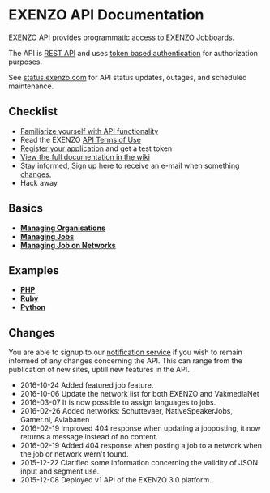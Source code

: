 # EXENZO API Documentation
EXENZO API provides programmatic access to EXENZO Jobboards.

The API is [REST API](https://en.wikipedia.org/wiki/Representational_state_transfer) and uses [token based authentication](https://github.com/EXENZO/exenzo-api/wiki/1.-Api) for authorization purposes.

See [status.exenzo.com](http://status.exenzo.com/) for API status updates, outages, and scheduled maintenance.

## Checklist
* [Familiarize yourself with API functionality](https://github.com/EXENZO/exenzo-api/wiki)
* Read the EXENZO [API Terms of Use](#)
* [Register your application](#) and get a test token
* [View the full documentation in the wiki](https://github.com/EXENZO/exenzo-api/wiki)
* [Stay informed, Sign up here to receive an e-mail when something changes.](http://exenzo.us7.list-manage2.com/subscribe?u=31dc22e3b5f498cbbf1a5e9b6&id=580439f706)
* Hack away

## Basics
- **[Managing Organisations](https://github.com/EXENZO/exenzo-api/wiki/1.3-Organisation)**
- **[Managing Jobs](https://github.com/EXENZO/exenzo-api/wiki/1.2-Job)**
- **[Managing Job on Networks](https://github.com/EXENZO/exenzo-api/wiki/1.4-Post)**

## Examples
- **[PHP](https://github.com/EXENZO/exenzo-api/tree/master/examples/php)**
- **[Ruby](https://github.com/EXENZO/exenzo-api/tree/master/examples/ruby)**
- **[Python](https://github.com/EXENZO/exenzo-api/tree/master/examples/python)**

## Changes
You are able to signup to our [notification service](http://exenzo.us7.list-manage2.com/subscribe?u=31dc22e3b5f498cbbf1a5e9b6&id=580439f706) if you wish to remain informed of any changes concerning the API. This can range from the publication of new sites, uptill new features in the API.
 
* 2016-10-24 Added featured job feature.
* 2016-10-06 Update the network list for both EXENZO and VakmediaNet 
* 2016-03-07 It is now possible to assign languages to jobs.  
* 2016-02-26 Added networks: Schuttevaer, NativeSpeakerJobs, Gamer.nl, Aviabanen
* 2016-02-19 Improved 404 response when updating a jobposting, it now returns a message instead of no content.
* 2016-02-19 Added 404 response when posting a job to a network when the job or network wern't found.
* 2015-12-22 Clarified some information concerning the validity of JSON input and segment use.
* 2015-12-08 Deployed v1 API of the EXENZO 3.0 platform.
